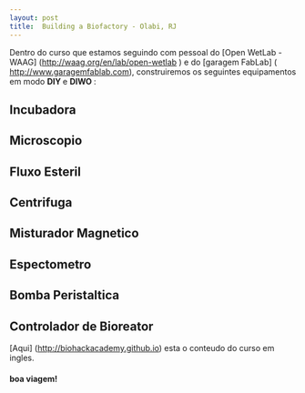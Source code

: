 ```yaml
---
layout: post
title:  Building a Biofactory - Olabi, RJ
---
```



Dentro do curso que estamos seguindo com pessoal do [Open WetLab - WAAG] (http://waag.org/en/lab/open-wetlab ) e do [garagem FabLab] ( http://www.garagemfablab.com), construiremos os seguintes equipamentos em modo <strong> DIY </strong> e <strong> DIWO </strong>:

## Incubadora

## Microscopio

## Fluxo Esteril

## Centrifuga

## Misturador Magnetico

## Espectometro

## Bomba Peristaltica

## Controlador de Bioreator


[Aqui] (http://biohackacademy.github.io) esta o conteudo do curso em ingles.



#### boa viagem!
